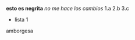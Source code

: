 **esto es negrita**
*no me hace los cambios*
1.a
2.b
3.c
* lista 1


<div class=pull-right>
  amborgesa
</div>
